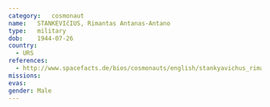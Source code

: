 ```yaml
---
category:	cosmonaut
name:	STANKEVIčIUS, Rimantas Antanas-Antano 
type:	military
dob:	1944-07-26
country:
  - URS
references:
  - http://www.spacefacts.de/bios/cosmonauts/english/stankyavichus_rimantas.htm
missions:
evas:
gender:	Male
---
```

